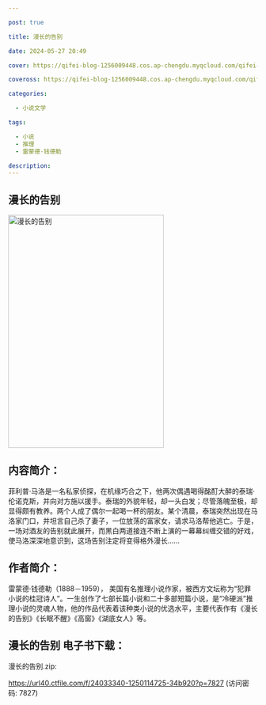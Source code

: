 ```yaml
---

post: true

title: 漫长的告别

date: 2024-05-27 20:49

cover: https://qifei-blog-1256009448.cos.ap-chengdu.myqcloud.com/qifei-blog/661b131168eb935713312f99.jpg

coveross: https://qifei-blog-1256009448.cos.ap-chengdu.myqcloud.com/qifei-blog/661b131168eb935713312f99.jpg

categories:

  - 小说文学

tags:

  - 小说
  - 推理
  - 雷蒙德·钱德勒

description:
---
```


## 漫长的告别
<img alt=" 漫长的告别" class="aligncenter loading" data-was-processed="true" decoding="async" fetchpriority="high" height="471" src="https://qifei-blog-1256009448.cos.ap-chengdu.myqcloud.com/qifei-blog/661b131168eb935713312f99.jpg " style="cursor: zoom-in;" width="314"/>

## 内容简介：

菲利普·马洛是一名私家侦探，在机缘巧合之下，他两次偶遇喝得酩酊大醉的泰瑞·伦诺克斯，并向对方施以援手。泰瑞的外貌年轻，却一头白发；尽管落魄至极，却显得颇有教养。两个人成了偶尔一起喝一杯的朋友。某个清晨，泰瑞突然出现在马洛家门口，并坦言自己杀了妻子，一位放荡的富家女，请求马洛帮他逃亡。于是，一场对酒友的告别就此展开，而黑白两道接连不断上演的一幕幕纠缠交错的好戏，使马洛深深地意识到，这场告别注定将变得格外漫长……

## 作者简介：

雷蒙德·钱德勒（1888－1959）， 美国有名推理小说作家，被西方文坛称为“犯罪小说的桂冠诗人”。一生创作了七部长篇小说和二十多部短篇小说，是“冷硬派”推理小说的灵魂人物，他的作品代表着该种类小说的优选水平，主要代表作有《漫长的告别》《长眠不醒》《高窗》《湖底女人》等。

## 漫长的告别 电子书下载：
漫长的告别.zip: 

https://url40.ctfile.com/f/24033340-1250114725-34b920?p=7827 (访问密码: 7827)
